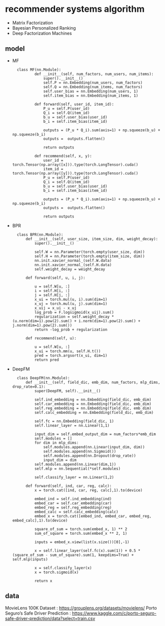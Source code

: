 # recommender systems algorithm
* Matrix Factorization
* Bayesian Personalized Ranking
* Deep Factorization Machines


## model
* MF

        class MF(nn.Module):
                def __init__(self, num_factors, num_users, num_items):
                    super().__init__()
                    self.P = nn.Embedding(num_users, num_factors)
                    self.Q = nn.Embedding(num_items, num_factors)
                    self.user_bias = nn.Embedding(num_users, 1)
                    self.item_bias = nn.Embedding(num_items, 1)

                def forward(self, user_id, item_id):
                    P_u = self.P(user_id)
                    Q_i = self.Q(item_id)
                    b_u = self.user_bias(user_id)
                    b_i = self.item_bias(item_id)

                    outputs = (P_u * Q_i).sum(axis=1) + np.squeeze(b_u) + np.squeeze(b_i)
                    outputs =  outputs.flatten()

                    return outputs

                def recommend(self, x, y):
                    user_id = torch.Tensor(np.array([x])).type(torch.LongTensor).cuda()
                    item_id = torch.Tensor(np.array([y])).type(torch.LongTensor).cuda()
                    P_u = self.P(user_id)
                    Q_i = self.Q(item_id)
                    b_u = self.user_bias(user_id)
                    b_i = self.item_bias(item_id)

                    outputs = (P_u * Q_i).sum(axis=1) + np.squeeze(b_u) + np.squeeze(b_i)
                    outputs =  outputs.flatten()

                    return outputs
            
* BPR

        class BPR(nn.Module):
            def __init__(self, user_size, item_size, dim, weight_decay):
                super().__init__()

                self.W = nn.Parameter(torch.empty(user_size, dim))
                self.H = nn.Parameter(torch.empty(item_size, dim))
                nn.init.xavier_normal_(self.W.data)
                nn.init.xavier_normal_(self.H.data)
                self.weight_decay = weight_decay

            def forward(self, u, i, j):

                u = self.W[u, :]
                i = self.H[i, :]
                j = self.H[j, :]
                x_ui = torch.mul(u, i).sum(dim=1)
                x_uj = torch.mul(u, j).sum(dim=1)
                x_uij = x_ui - x_uj
                log_prob = F.logsigmoid(x_uij).sum()
                regularization = self.weight_decay * (u.norm(dim=1).pow(2).sum() + i.norm(dim=1).pow(2).sum() + j.norm(dim=1).pow(2).sum())
                return -log_prob + regularization

            def recommend(self, u):

                u = self.W[u, :]
                x_ui = torch.mm(u, self.H.t())
                pred = torch.argsort(x_ui, dim=1)
                return pred
* DeepFM

        class DeepFM(nn.Module):
            def __init__(self, field_dic, emb_dim, num_factors, mlp_dims, drop_rate=0.1):
                super(DeepFM, self).__init__()

                self.ind_embedding = nn.Embedding(field_dic, emb_dim)
                self.car_embedding = nn.Embedding(field_dic, emb_dim)
                self.reg_embedding = nn.Embedding(field_dic, emb_dim)
                self.calc_embedding = nn.Embedding(field_dic, emb_dim)

                self.fc = nn.Embedding(field_dic, 1)
                self.linear_layer = nn.Linear(1,1)

                input_dim = self.embed_output_dim = num_factors*emb_dim
                self.modules = []
                for dim in mlp_dims:      
                    self.modules.append(nn.Linear(input_dim, dim))
                    self.modules.append(nn.Sigmoid())
                    self.modules.append(nn.Dropout(drop_rate))
                    input_dim = dim
                self.modules.append(nn.Linear(dim,1))
                self.mlp = nn.Sequential(*self.modules)

                self.classify_layer = nn.Linear(1,2)

            def forward(self, ind, car, reg, calc):
                x = torch.cat([ind, car, reg, calc],1).to(device)

                embed_ind = self.ind_embedding(ind)
                embed_car = self.car_embedding(car)
                embed_reg = self.reg_embedding(reg)
                embed_calc = self.calc_embedding(calc)
                embed_x = torch.cat([embed_ind, embed_car, embed_reg, embed_calc],1).to(device)

                square_of_sum = torch.sum(embed_x, 1) ** 2
                sum_of_square = torch.sum(embed_x ** 2, 1)

                inputs = embed_x.view(list(x.size())[0],-1)

                x = self.linear_layer(self.fc(x).sum(1)) + 0.5 * (square_of_sum - sum_of_square).sum(1, keepdims=True) + self.mlp(inputs)

                x = self.classify_layer(x)
                x = torch.sigmoid(x)

                return x
    
## data

MovieLens 100K Dataset : https://grouplens.org/datasets/movielens/
Porto Seguro’s Safe Driver Prediction : https://www.kaggle.com/c/porto-seguro-safe-driver-prediction/data?select=train.csv
